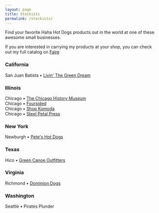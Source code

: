 ```yaml
---
layout: page
title: Stockists
permalink: /stockists/
---
```

Find your favorite Haha Hot Dogs products out in the world at one of these awesome small businesses.

If you are interested in carrying my products at your shop, you can check out my full catalog on [Faire](https://www.faire.com/direct/hahahotdogs)  <br />

### California
San Juan Batista • [Livin' The Green Dream](https://livingreendream.com/)

### Illinois
Chicago • [The Chicago History Museum](https://home.chicagohistory.org/)  <br />
Chicago • [Foursided](https://www.foursided.com)  <br />
Chicago • [Shop Komoda](https://www.shopkomoda.com/)  <br />
Chicago • [Steel Petal Press](https://steelpetalpress.com/)  <br />

### New York
Newburgh • [Pete's Hot Dogs](https://www.peteshotdogs.net)

### Texas
Hico • [Green Canoe Outfitters](https://www.gcohico.com/)

### Virginia
Richmond • [Dominion Dogs](https://www.instagram.com/dominiondogs/)

### Washington
Seattle • Pirates Plunder

<!-- ![Mark and Jasna in a Postikard](/assets/images/about/postikard-manual-2.png){:class="img-large"} -->
